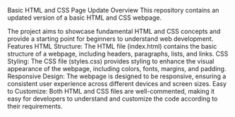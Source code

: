 Basic HTML and CSS Page Update Overview This repository contains an updated version of a basic HTML and CSS webpage.

The project aims to showcase fundamental HTML and CSS concepts and provide a starting point for beginners to understand web development. 
Features HTML Structure: The HTML file (index.html) contains the basic structure of a webpage, including headers, paragraphs, lists, and links. 
CSS Styling: The CSS file (styles.css) provides styling to enhance the visual appearance of the webpage, including colors, fonts, margins, and padding.
Responsive Design: The webpage is designed to be responsive, ensuring a consistent user experience across different devices and screen sizes.
Easy to Customize: Both HTML and CSS files are well-commented, making it easy for developers to understand and customize the code according to their requirements.
